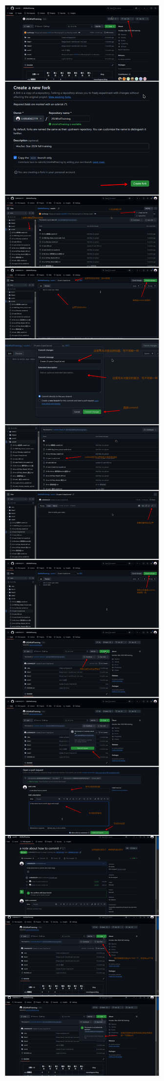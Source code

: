 ![](https://raw.githubusercontent.com/LH864042219/PWN-Obsidian/refs/heads/main/picture/Pasted%20image%2020250326123719.png)
![](https://raw.githubusercontent.com/LH864042219/PWN-Obsidian/refs/heads/main/picture/Pasted%20image%2020250326124123.png)
![](https://raw.githubusercontent.com/LH864042219/PWN-Obsidian/refs/heads/main/picture/Pasted%20image%2020250326124444.png)
![](https://raw.githubusercontent.com/LH864042219/PWN-Obsidian/refs/heads/main/picture/Pasted%20image%2020250326124625.png)
![](https://raw.githubusercontent.com/LH864042219/PWN-Obsidian/refs/heads/main/picture/Pasted%20image%2020250326124730.png)
![](https://raw.githubusercontent.com/LH864042219/PWN-Obsidian/refs/heads/main/picture/Pasted%20image%2020250326124811.png)
![](https://raw.githubusercontent.com/LH864042219/PWN-Obsidian/refs/heads/main/picture/Pasted%20image%2020250326124848.png)
![](https://raw.githubusercontent.com/LH864042219/PWN-Obsidian/refs/heads/main/picture/Pasted%20image%2020250326124935.png)
![](https://raw.githubusercontent.com/LH864042219/PWN-Obsidian/refs/heads/main/picture/Pasted%20image%2020250326125027.png)
![](https://raw.githubusercontent.com/LH864042219/PWN-Obsidian/refs/heads/main/picture/Pasted%20image%2020250326125040.png)
![](https://raw.githubusercontent.com/LH864042219/PWN-Obsidian/refs/heads/main/picture/Pasted%20image%2020250326125159.png)
![](https://raw.githubusercontent.com/LH864042219/PWN-Obsidian/refs/heads/main/picture/Pasted%20image%2020250326125236.png)
![](https://raw.githubusercontent.com/LH864042219/PWN-Obsidian/refs/heads/main/picture/Pasted%20image%2020250326125336.png)
![](https://raw.githubusercontent.com/LH864042219/PWN-Obsidian/refs/heads/main/picture/Pasted%20image%2020250326125416.png)
